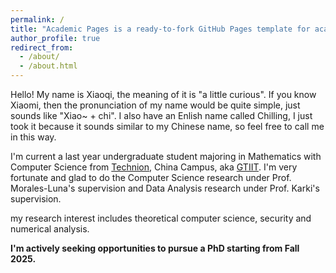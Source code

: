 ```yaml
---
permalink: /
title: "Academic Pages is a ready-to-fork GitHub Pages template for academic personal websites"
author_profile: true
redirect_from: 
  - /about/
  - /about.html
---
```


Hello! My name is Xiaoqi, the meaning of it is "a little curious". If you know Xiaomi, then the pronunciation of my name would be quite simple, just sounds like "Xiao~ + chi". I also have an Enlish name called Chilling, I just took it because it sounds similar to my Chinese name, so feel free to call me in this way.

I'm current a last year undergraduate student majoring in Mathematics with Computer Science from [Technion](https://www.technion.ac.il/en/home-2/), China Campus, aka [GTIIT](https://www.gtiit.edu.cn/en/). I'm very fortunate and glad to do the Computer Science research under Prof. Morales-Luna's supervision and Data Analysis research under Prof. Karki's supervision. 

my research interest includes theoretical computer science, security and numerical analysis.

**I'm actively seeking opportunities to pursue a PhD starting from Fall 2025.**
